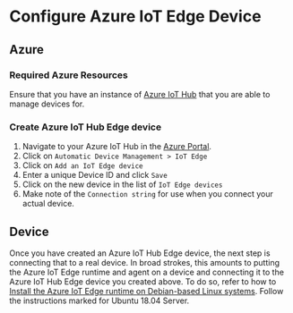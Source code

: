 # Configure Azure IoT Edge Device

## Azure

### Required Azure Resources

Ensure that you have an instance of [Azure IoT
Hub](https://ms.portal.azure.com/#create/hub) that you are able to manage
devices for.

### Create Azure IoT Hub Edge device

1. Navigate to your Azure IoT Hub in the [Azure
   Portal](https://ms.portal.azure.com).
1. Click on `Automatic Device Management > IoT Edge`
1. Click on `Add an IoT Edge device`
1. Enter a unique Device ID and click `Save`
1. Click on the new device in the list of `IoT Edge devices`
1. Make note of the `Connection string` for use when you connect your actual
   device.

## Device

Once you have created an Azure IoT Hub Edge device, the next step is connecting
that to a real device.  In broad strokes, this amounts to putting the Azure IoT
Edge runtime and agent on a device and connecting it to the Azure IoT Hub Edge
device you created above. To do so, refer to how to
[Install the Azure IoT Edge runtime on Debian-based Linux systems](https://docs.microsoft.com/en-us/azure/iot-edge/how-to-install-iot-edge-linux).
Follow the instructions marked for Ubuntu 18.04 Server.
